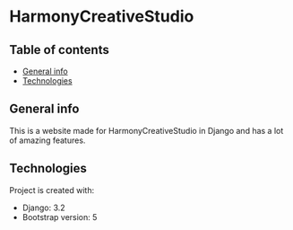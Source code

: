 # HarmonyCreativeStudio

## Table of contents
* [General info](#general-info)
* [Technologies](#technologies)

## General info
This is a website made for HarmonyCreativeStudio in Django and has a lot of amazing features.
	
## Technologies
Project is created with:
* Django: 3.2
* Bootstrap version: 5
